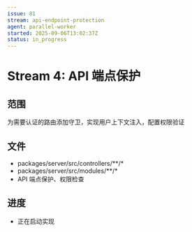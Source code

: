 ```yaml
---
issue: 81
stream: api-endpoint-protection
agent: parallel-worker
started: 2025-09-06T13:02:37Z
status: in_progress
---
```


# Stream 4: API 端点保护

## 范围
为需要认证的路由添加守卫，实现用户上下文注入，配置权限验证

## 文件
- packages/server/src/controllers/**/*
- packages/server/src/modules/**/*
- API 端点保护、权限检查

## 进度
- 正在启动实现